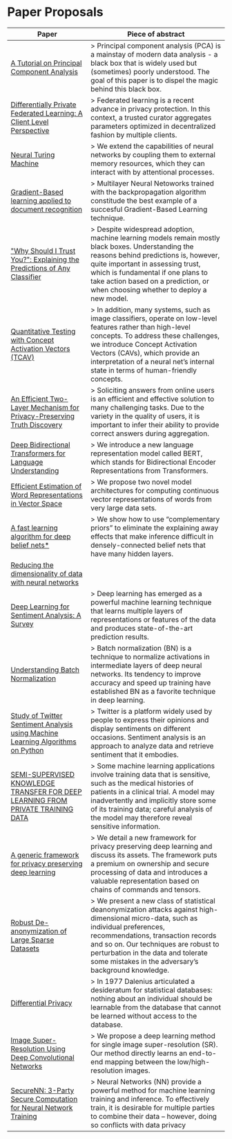 # Paper Proposals

| Paper | Piece of abstract |
| ----- | ----------------- |
| [A Tutorial on Principal Component Analysis](https://arxiv.org/pdf/1404.1100.pdf) | > Principal component analysis (PCA) is a mainstay of modern data analysis - a black box that is widely used but (sometimes) poorly understood. The goal of this paper is to dispel the magic behind this black box.|
| [Differentially Private Federated Learning: A Client Level Perspective](https://arxiv.org/pdf/1712.07557.pdf) | > Federated learning is a recent advance in privacy protection. In this context, a trusted curator aggregates parameters optimized in decentralized fashion by multiple clients. |
| [Neural Turing Machine](https://arxiv.org/pdf/1410.5401.pdf) | > We extend the capabilities of neural networks by coupling them to external memory resources, which they can interact with by attentional processes. |
| [Gradient-Based learning applied to document recognition](http://yann.lecun.com/exdb/publis/pdf/lecun-01a.pdf)| > Multilayer Neural Netoworks trained with the backpropagation algorithm constitude the best example of a succesful Gradient-Based Learning technique. |
| ["Why Should I Trust You?": Explaining the Predictions of Any Classifier](https://arxiv.org/pdf/1602.04938v3.pdf)| > Despite widespread adoption, machine learning models remain mostly black boxes. Understanding the reasons behind predictions is, however, quite important in assessing trust, which is fundamental if one plans to take action based on a prediction, or when choosing whether to deploy a new model.|
| [Quantitative Testing with Concept Activation Vectors (TCAV)](https://arxiv.org/pdf/1711.11279.pdf)| > In addition, many systems, such as image classifiers, operate on low-level features rather than high-level concepts. To address these challenges, we introduce Concept Activation Vectors (CAVs), which provide an interpretation of a neural net’s internal state in terms of human-friendly concepts. |
| [An Efficient Two-Layer Mechanism for Privacy-Preserving Truth Discovery](https://www.kdd.org/kdd2018/accepted-papers/view/an-efficient-two-layer-mechanism-for-privacy-preserving-truth-discovery)| > Soliciting answers from online users is an efficient and effective solution to many challenging tasks. Due to the variety in the quality of users, it is important to infer their ability to provide correct answers during aggregation. |
| [Deep Bidirectional Transformers for Language Understanding](https://arxiv.org/pdf/1810.04805v1.pdf) | > We introduce a new language representation model called BERT, which stands for Bidirectional Encoder Representations from Transformers. |
| [Efficient Estimation of Word Representations in Vector Space](https://arxiv.org/pdf/1301.3781.pdf) | > We propose two novel model architectures for computing continuous vector representations of words from very large data sets.|
| [A fast learning algorithm for deep belief nets*](http://www.cs.toronto.edu/~hinton/absps/fastnc.pdf) | > We show how to use “complementary priors” to eliminate the explaining away effects that make inference difficult in densely-connected belief nets that have many hidden layers. |
| [Reducing the dimensionality of data with neural networks](http://www.cs.toronto.edu/~hinton/absps/science_som.pdf) | |
| [Deep Learning for Sentiment Analysis: A Survey](https://arxiv.org/ftp/arxiv/papers/1801/1801.07883.pdf) | > Deep	learning has emerged as	a powerful machine learning technique that learns multiple layers of	 representations	or features	of the data and	produces state-of-the-art prediction	results. |
| [Understanding Batch Normalization](https://arxiv.org/pdf/1806.02375.pdf) | > Batch normalization (BN) is a technique to normalize activations in intermediate layers of deep neural networks. Its tendency to improve accuracy and speed up training have established BN as a favorite technique in deep learning. |
| [Study of Twitter Sentiment Analysis using Machine Learning Algorithms on Python](https://pdfs.semanticscholar.org/c114/7f3d9b46ff0a0c7c43b668123cb15a26120d.pdf) | > Twitter is a platform widely used by people to express their opinions and display sentiments on different occasions. Sentiment analysis is an approach to analyze data and retrieve sentiment that it embodies. |
| [SEMI-SUPERVISED KNOWLEDGE TRANSFER FOR DEEP LEARNING FROM PRIVATE TRAINING DATA](https://arxiv.org/pdf/1610.05755.pdf) | > Some machine learning applications involve training data that is sensitive, such as the medical histories of patients in a clinical trial. A model may inadvertently and implicitly store some of its training data; careful analysis of the model may therefore reveal sensitive information. |
| [A generic framework for privacy preserving deep learning](https://arxiv.org/pdf/1811.04017.pdf!) | > We detail a new framework for privacy preserving deep learning and discuss its assets. The framework puts a premium on ownership and secure processing of data and introduces a valuable representation based on chains of commands and tensors. |
| [Robust De-anonymization of Large Sparse Datasets](https://www.cs.utexas.edu/~shmat/shmat_oak08netflix.pdf) | > We present a new class of statistical deanonymization attacks against high-dimensional micro-data, such as individual preferences, recommendations, transaction records and so on. Our techniques are robust to perturbation in the data and tolerate some mistakes in the adversary’s background knowledge. |
| [Differential Privacy](https://www.utdallas.edu/~muratk/courses/privacy08f_files/differential-privacy.pdf) | > In 1977 Dalenius articulated a desideratum for statistical databases: nothing about an individual should be learnable from the database that cannot be learned without access to the database. |
| [Image Super-Resolution Using Deep Convolutional Networks](https://arxiv.org/pdf/1501.00092.pdf) | > We propose a deep learning method for single image super-resolution (SR). Our method directly learns an end-to-end mapping between the low/high-resolution images. |
| [SecureNN: 3-Party Secure Computation for Neural Network Training](https://eprint.iacr.org/2018/442.pdf) | > Neural Networks (NN) provide a powerful method for machine learning training and inference. To effectively train, it is desirable for multiple parties to combine their data – however, doing so conflicts with data privacy|